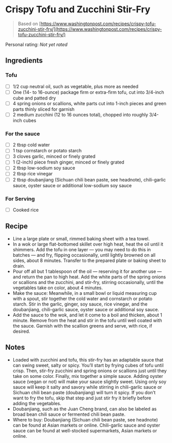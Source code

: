 # Crispy Tofu and Zucchini Stir-Fry

> Based on [https://www.washingtonpost.com/recipes/crispy-tofu-zucchini-stir-fry/](https://www.washingtonpost.com/recipes/crispy-tofu-zucchini-stir-fry/)

<!-- {cts} rating=0; (User can specify rating on scale of 1-5) -->

Personal rating: *Not yet rated*

<!-- {cte} -->

<!-- {cts} name_image=None; (User can specify image name) -->

<!-- TODO: Capture image -->

<!-- {cte} -->

## Ingredients

### Tofu

- [ ] 1/2 cup neutral oil, such as vegetable, plus more as needed
- [ ] One (14- to 16-ounce) package firm or extra-firm tofu, cut into 3/4-inch cube and patted dry
- [ ] 4 spring onions or scallions, white parts cut into 1-inch pieces and green parts thinly sliced for garnish
- [ ] 2 medium zucchini (12 to 16 ounces total), chopped into roughly 3/4-inch cubes

### For the sauce

- [ ] 2 tbsp cold water
- [ ] 1 tsp cornstarch or potato starch
- [ ] 3 cloves garlic, minced or finely grated
- [ ] 1 (2-inch) piece fresh ginger, minced or finely grated
- [ ] 2 tbsp low-sodium soy sauce
- [ ] 2 tbsp rice vinegar
- [ ] 2 tbsp doubanjiang (Sichuan chili bean paste, see headnote), chili-garlic sauce, oyster sauce or additional low-sodium soy sauce

### For Serving

- [ ] Cooked rice

## Recipe

- Line a large plate or small, rimmed baking sheet with a tea towel.
- In a wok or large flat-bottomed skillet over high heat, heat the oil until it shimmers. Add the tofu in one layer — you may need to do this in batches — and fry, flipping occasionally, until lightly browned on all sides, about 8 minutes. Transfer to the prepared plate or baking sheet to drain.
- Pour off all but 1 tablespoon of the oil — reserving it for another use — and return the pan to high heat. Add the white parts of the spring onions or scallions and the zucchini, and stir-fry, stirring occasionally, until the vegetables take on color, about 4 minutes.
- Make the sauce: Meanwhile, in a small bowl or liquid measuring cup with a spout, stir together the cold water and cornstarch or potato starch. Stir in the garlic, ginger, soy sauce, rice vinegar, and the doubanjiang, chili-garlic sauce, oyster sauce or additional soy sauce.
- Add the sauce to the wok, and let it come to a boil and thicken, about 1 minute. Remove from the heat and stir in the tofu until well coated with the sauce. Garnish with the scallion greens and serve, with rice, if desired.

## Notes

- Loaded with zucchini and tofu, this stir-fry has an adaptable sauce that can swing sweet, salty or spicy. You’ll start by frying cubes of tofu until crisp. Then, stir-fry zucchini and spring onions or scallions just until they take on some color. Finally, mix together a simple sauce. Adding oyster sauce (vegan or not) will make your sauce slightly sweet. Using only soy sauce will keep it salty and savory while stirring in chili-garlic sauce or Sichuan chili bean paste (doubanjiang) will turn it spicy. If you don’t want to fry the tofu, skip that step and just stir fry it briefly before adding the vegetables.
- Doubanjiang, such as the Juan Cheng brand, can also be labeled as broad bean chili sauce or fermented chili bean paste.
- Where to buy: Doubanjiang (Sichuan chili bean paste, see headnote) can be found at Asian markets or online. Chili-garlic sauce and oyster sauce can be found at well-stocked supermarkets, Asian markets or online.
